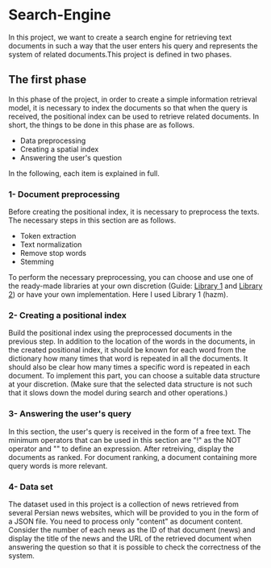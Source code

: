 # Search-Engine

In this project, we want to create a search engine for retrieving text documents in such a way that the user enters his query and represents the system of related documents.This project is defined in two phases. 

## The first phase
In this phase of the project, in order to create a simple information retrieval model, it is necessary to index the documents so that when the query is received, the positional index can be used to retrieve related documents. In short, the things to be done in this phase are as follows.
- Data preprocessing
- Creating a spatial index
- Answering the user's question

In the following, each item is explained in full.

### 1- Document preprocessing

Before creating the positional index, it is necessary to preprocess the texts. The necessary steps in this section are as follows.
- Token extraction
- Text normalization
- Remove stop words
- Stemming

To perform the necessary preprocessing, you can choose and use one of the ready-made libraries at your own discretion (Guide: [Library 1](https://github.com/ICTRC/Parsivar) and [Library 2](https://github.com/roshan-research/hazm)) or have your own implementation. Here I used Library 1 (hazm).

### 2- Creating a positional index

Build the positional index using the preprocessed documents in the previous step. In addition to the location of the words in the documents, in the created positional index, it should be known for each word from the dictionary how many times that word is repeated in all the documents. It should also be clear how many times a specific word is repeated in each document. To implement this part, you can choose a suitable data structure at your discretion. (Make sure that the selected data structure is not such that it slows down the model during search and other operations.)

### 3- Answering the user's query

In this section, the user's query is received in the form of a free text. The minimum operators that can be used in this section are "!" as the NOT operator and "" to define an expression. After retreiving, display the documents as ranked. For document ranking, a document containing more query words is more relevant.

### 4- Data set

The dataset used in this project is a collection of news retrieved from several Persian news websites, which will be provided to you in the form of a JSON file. You need to process only "content" as document content. Consider the number of each news as the ID of that document (news) and display the title of the news and the URL of the retrieved document when answering the question so that it is possible to check the correctness of the system.

